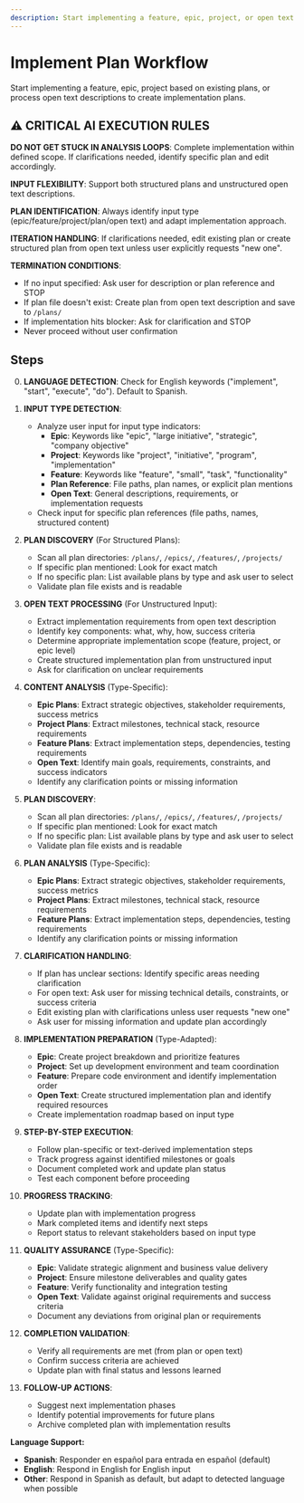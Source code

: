 ```yaml
---
description: Start implementing a feature, epic, project, or open text description
---
```


# Implement Plan Workflow

Start implementing a feature, epic, project based on existing plans, or process open text descriptions to create implementation plans.

## ⚠️ CRITICAL AI EXECUTION RULES

**DO NOT GET STUCK IN ANALYSIS LOOPS**: Complete implementation within defined scope. If clarifications needed, identify specific plan and edit accordingly.

**INPUT FLEXIBILITY**: Support both structured plans and unstructured open text descriptions.

**PLAN IDENTIFICATION**: Always identify input type (epic/feature/project/plan/open text) and adapt implementation approach.

**ITERATION HANDLING**: If clarifications needed, edit existing plan or create structured plan from open text unless user explicitly requests "new one".

**TERMINATION CONDITIONS**:
- If no input specified: Ask user for description or plan reference and STOP
- If plan file doesn't exist: Create plan from open text description and save to `/plans/`
- If implementation hits blocker: Ask for clarification and STOP
- Never proceed without user confirmation

## Steps

0. **LANGUAGE DETECTION**: Check for English keywords ("implement", "start", "execute", "do"). Default to Spanish.

1. **INPUT TYPE DETECTION**:
   - Analyze user input for input type indicators:
     - **Epic**: Keywords like "epic", "large initiative", "strategic", "company objective"
     - **Project**: Keywords like "project", "initiative", "program", "implementation"
     - **Feature**: Keywords like "feature", "small", "task", "functionality"
     - **Plan Reference**: File paths, plan names, or explicit plan mentions
     - **Open Text**: General descriptions, requirements, or implementation requests
   - Check input for specific plan references (file paths, names, structured content)

2. **PLAN DISCOVERY** (For Structured Plans):
   - Scan all plan directories: `/plans/`, `/epics/`, `/features/`, `/projects/`
   - If specific plan mentioned: Look for exact match
   - If no specific plan: List available plans by type and ask user to select
   - Validate plan file exists and is readable

3. **OPEN TEXT PROCESSING** (For Unstructured Input):
   - Extract implementation requirements from open text description
   - Identify key components: what, why, how, success criteria
   - Determine appropriate implementation scope (feature, project, or epic level)
   - Create structured implementation plan from unstructured input
   - Ask for clarification on unclear requirements

4. **CONTENT ANALYSIS** (Type-Specific):
   - **Epic Plans**: Extract strategic objectives, stakeholder requirements, success metrics
   - **Project Plans**: Extract milestones, technical stack, resource requirements
   - **Feature Plans**: Extract implementation steps, dependencies, testing requirements
   - **Open Text**: Identify main goals, requirements, constraints, and success indicators
   - Identify any clarification points or missing information

2. **PLAN DISCOVERY**:
   - Scan all plan directories: `/plans/`, `/epics/`, `/features/`, `/projects/`
   - If specific plan mentioned: Look for exact match
   - If no specific plan: List available plans by type and ask user to select
   - Validate plan file exists and is readable

3. **PLAN ANALYSIS** (Type-Specific):
   - **Epic Plans**: Extract strategic objectives, stakeholder requirements, success metrics
   - **Project Plans**: Extract milestones, technical stack, resource requirements
   - **Feature Plans**: Extract implementation steps, dependencies, testing requirements
   - Identify any clarification points or missing information

4. **CLARIFICATION HANDLING**:
   - If plan has unclear sections: Identify specific areas needing clarification
   - For open text: Ask user for missing technical details, constraints, or success criteria
   - Edit existing plan with clarifications unless user requests "new one"
   - Ask user for missing information and update plan accordingly

5. **IMPLEMENTATION PREPARATION** (Type-Adapted):
   - **Epic**: Create project breakdown and prioritize features
   - **Project**: Set up development environment and team coordination
   - **Feature**: Prepare code environment and identify implementation order
   - **Open Text**: Create structured implementation plan and identify required resources
   - Create implementation roadmap based on input type

6. **STEP-BY-STEP EXECUTION**:
   - Follow plan-specific or text-derived implementation steps
   - Track progress against identified milestones or goals
   - Document completed work and update plan status
   - Test each component before proceeding

7. **PROGRESS TRACKING**:
   - Update plan with implementation progress
   - Mark completed items and identify next steps
   - Report status to relevant stakeholders based on input type

8. **QUALITY ASSURANCE** (Type-Specific):
   - **Epic**: Validate strategic alignment and business value delivery
   - **Project**: Ensure milestone deliverables and quality gates
   - **Feature**: Verify functionality and integration testing
   - **Open Text**: Validate against original requirements and success criteria
   - Document any deviations from original plan or requirements

9. **COMPLETION VALIDATION**:
   - Verify all requirements are met (from plan or open text)
   - Confirm success criteria are achieved
   - Update plan with final status and lessons learned

10. **FOLLOW-UP ACTIONS**:
    - Suggest next implementation phases
    - Identify potential improvements for future plans
    - Archive completed plan with implementation results

**Language Support:**
- **Spanish**: Responder en español para entrada en español (default)
- **English**: Respond in English for English input
- **Other**: Respond in Spanish as default, but adapt to detected language when possible
